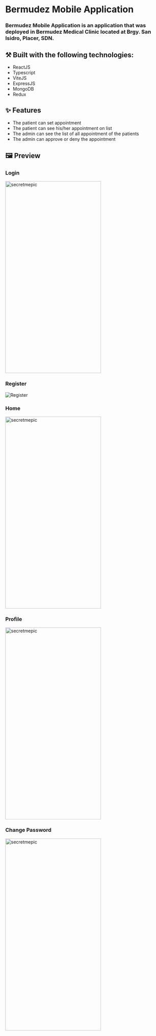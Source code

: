 # Bermudez Mobile Application

### Bermudez Mobile Application is an application that was deployed in Bermudez Medical Clinic located at Brgy. San Isidro, Placer, SDN.

## ⚒️ Built with the following technologies:


- ReactJS
- Typescript
- ViteJS
- ExpressJS
- MongoDB
- Redux   


## ✨ Features


- The patient can set appointment
- The patient can see his/her appointment on list
- The admin can see the list of all appointment of the patients
- The admin can approve or deny the appointment
    


## 🖼️ Preview

### Login
<img align="center"  width="300px" height="600px" src="../Socializer/frontend/public/images/Auth-login.jpg" alt="secretmepic"></img>

### Register
![Register]("../Socializer/frontend/public/images/Auth-register.jpg")

### Home
<img align="center"  width="300px" height="600px" src="./assets/images/Login.jpg" alt="secretmepic"></img>

### Profile
<img align="center"  width="300px" height="600px" src="./assets/images/Home.jpg" alt="secretmepic"></img>

### Change Password
<img align="center"  width="300px" height="600px" src="./assets/images/Appointment.jpg" alt="secretmepic"></img>
